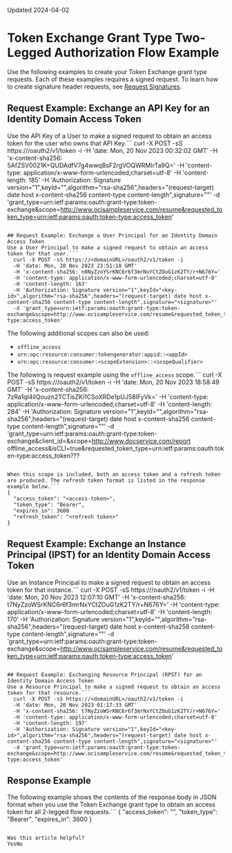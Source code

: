 Updated 2024-04-02
# Token Exchange Grant Type Two-Legged Authorization Flow Example
Use the following examples to create your Token Exchange grant type requests.
Each of these examples requires a signed request. To learn how to create signature header requests, see [Request Signatures](https://docs.oracle.com/iaas/Content/API/Concepts/signingrequests.htm).
## Request Example: Exchange an API Key for an Identity Domain Access Token
Use the API Key of a User to make a signed request to obtain an access token for the user who owns that API Key.```
  curl -X POST -sS https://<domainURL>/oauth2/v1/token -i 
  -H 'date: Mon, 20 Nov 2023 00:32:02 GMT' 
  -H 'x-content-sha256: 5AfZSV0021K+QUDAdfV7g4wwqBsF2rgVOQWRMIrTa9Q=' 
  -H 'content-type: application/x-www-form-urlencoded;charset=utf-8' 
  -H 'content-length: 185' 
  -H 'Authorization: Signature version="1",keyId="<key-id>",algorithm="rsa-sha256",headers="(request-target) date host x-content-sha256 content-type content-length",signature="<signature>"' 
  -d 'grant_type=urn:ietf:params:oauth:grant-type:token-exchange&scope=http://www.ocisampleservice.com/resume&requested_token_type=urn:ietf:params:oauth:token-type:access_token'

```

## Request Example: Exchange a User Principal for an Identity Domain Access Token
Use a User Principal to make a signed request to obtain an access token for that user.```
  curl -X POST -sS https://<domainURL>/oauth2/v1/token -i 
  -H 'date: Mon, 20 Nov 2023 23:51:18 GMT' 
  -H 'x-content-sha256: n0NyZzoYSrKNC6r6f3mrNxYCtZOuG1zK2TY/r+N676Y=' 
  -H 'content-type: application/x-www-form-urlencoded;charset=utf-8' 
  -H 'content-length: 163' 
  -H 'Authorization: Signature version="1",keyId="<key-id>",algorithm="rsa-sha256",headers="(request-target) date host x-content-sha256 content-type content-length",signature="<signature>"' 
  -d 'grant_type=urn:ietf:params:oauth:grant-type:token-exchange&scope=http://www.ocisampleservice.com/resume&requested_token_type=urn:ietf:params:oauth:token-type:access_token'
```

The following additional scopes can also be used:
  * `offline_access`
  * `urn:opc:resource:consumer:tokengenerator:appid::<appId>`
  * `urn:opc:resource:consumer:<scopeExtension>::<scopeQualifier>`


The following is request example using the `offline_access` scope.```
  curl -X POST -sS https://<domainURL>/oauth2/v1/token -i 
  -H 'date: Mon, 20 Nov 2023 18:58:49 GMT' 
  -H 'x-content-sha256: 7zRa1qI4iIQouzn2TCTisZKi1CSoXRDe1pUJ58IFyVk=' 
  -H 'content-type: application/x-www-form-urlencoded;charset=utf-8' 
  -H 'content-length: 284' 
  -H 'Authorization: Signature version="1",keyId="<key-id>",algorithm="rsa-sha256",headers="(request-target) date host x-content-sha256 content-type content-length",signature="<signature>"' 
  -d 'grant_type=urn:ietf:params:oauth:grant-type:token-exchange&client_id=<client-id>&scope=http://www.docservice.com/report offline_access&isCLI=true&requested_token_type=urn:ietf:params:oauth:token-type:access_token???
```

When this scope is included, both an access token and a refresh token are produced. The refresh token format is listed in the response example below.```
{
  "access_token": "<access-token>",
  "token_type": "Bearer",
  "expires_in": 3600
  "refresh_token": "<refresh token>"
}
```

## Request Example: Exchange an Instance Principal (IPST) for an Identity Domain Access Token
Use an Instance Principal to make a signed request to obtain an access token for that instance.```
  curl -X POST -sS https://<domainURL>/oauth2/v1/token -i 
  -H 'date: Mon, 20 Nov 2023 12:07:10 GMT' 
  -H 'x-content-sha256: t7NyZzoWSrKNC6r6f3mrNxYCtZOuG1zK2TY/r+N676Y=' 
  -H 'content-type: application/x-www-form-urlencoded;charset=utf-8' 
  -H 'content-length: 170' 
  -H 'Authorization: Signature version="1",keyId="<key-id>",algorithm="rsa-sha256",headers="(request-target) date host x-content-sha256 content-type content-length",signature="<signature>"' 
  -d 'grant_type=urn:ietf:params:oauth:grant-type:token-exchange&scope=http://www.ocisampleservice.com/resume&requested_token_type=urn:ietf:params:oauth:token-type:access_token'

```

## Request Example: Exchanging Resource Principal (RPST) for an Identity Domain Access Token
Use a Resource Principal to make a signed request to obtain an access token for that resource.```
  curl -X POST -sS https://<domainURL>/oauth2/v1/token -i 
  -H 'date: Mon, 20 Nov 2023 01:17:33 GMT' 
  -H 'x-content-sha256: t7NyZzoWSrKNC6r6f3mrNxYCtZOuG1zK2TY/r+N676Y=' 
  -H 'content-type: application/x-www-form-urlencoded;charset=utf-8' 
  -H 'content-length: 197' 
  -H 'Authorization: Signature version="1",keyId="<key-id>",algorithm="rsa-sha256",headers="(request-target) date host x-content-sha256 content-type content-length",signature="<signature>"' 
  -d 'grant_type=urn:ietf:params:oauth:grant-type:token-exchange&scope=http://www.ocisampleservice.com/resume&requested_token_type=urn:ietf:params:oauth:token-type:access_token'
```

## Response Example
The following example shows the contents of the response body in JSON format when you use the Token Exchange grant type to obtain an access token for all 2-legged flow requests.```
{
  "access_token": "<access-token>",
  "token_type": "Bearer",
  "expires_in": 3600
}
```

Was this article helpful?
YesNo

